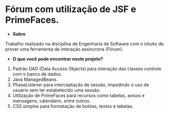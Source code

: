 # Fórum com utilização de JSF e PrimeFaces.
* **Sobre**

Trabalho realizado na disciplina de Engenharia de Software com o intuito de prover uma ferramenta de interação assincrona (Fórum). 

* **O que você pode encontrar neste projeto?**

1. Padrão DAO (Data Access Objects) para interação das classes controle com o banco de dados.
2. Java ManagedBeans.
3. PhaseListener para interceptação de sessão, impedindo o uso de usuário sem ter estabelecido uma sessão.
4. Utilização de PrimeFaces para recursos como tabelas, avisos e mensagens, calendário, entre outros.
5. CSS simples para formatação de botões, textos e tabelas.
